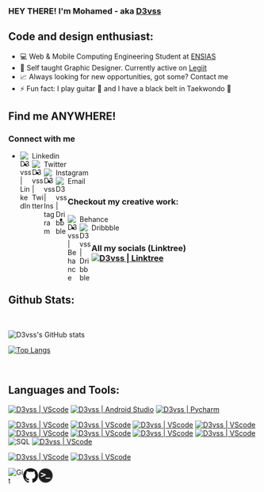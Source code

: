 ### HEY THERE! I'm Mohamed - aka [D3vss][D3vss] 

## Code and design enthusiast:
- 💻 Web & Mobile Computing Engineering Student at [ENSIAS](http://ensias.um5.ac.ma/)
- 🎨 Self taught Graphic Designer. Currently active on [Legiit](https://legiit.com/Designit)
- 📈 Always looking for new opportunities, got some? Contact me
- ⚡  Fun fact: I play guitar 🎸 and I have a black belt in Taekwondo 🥋

## Find me ANYWHERE!

### Connect with me
- [<img align="left" alt="D3vss | LinkedIn" width="24px" src="https://img.icons8.com/fluency/50/000000/linkedin.png" />][linkedin] Linkedin
- [<img align="left" alt="D3vss | Twitter" width="24px" src="https://img.icons8.com/color/48/000000/twitter-squared.png"/>][twitter] Twitter
- [<img align="left" alt="D3vss | Instagram" width="24px" src="https://img.icons8.com/fluency/48/000000/instagram-new.png"/> ][instagram] Instagram
- [<img align="left" alt="D3vss | Dribbble" width="24px" src="https://img.icons8.com/color/48/000000/new-post.png"/>][email] Email 

### Checkout my creative work:

- [<img align="left" alt="D3vss | Behance" width="24px" src="https://img.icons8.com/color/48/000000/behance.png"/>][behance] Behance
- [<img align="left" alt="D3vss | Dribbble" width="24px" src="https://img.icons8.com/color/48/000000/dribbble.png"/>][dribbble] Dribbble


### All my socials (Linktree) [<img aligh="left" alt="D3vss | Linktree" width="24px" src="https://img.icons8.com/color/48/000000/linktree.png"/> ][linktree]

<br />

## Github Stats:

<br>

<p>
   
![D3vss's GitHub stats](https://github-readme-stats.vercel.app/api/?username=D3vss&show_icons=true&theme=radical)

[![Top Langs](https://github-readme-stats.vercel.app/api/top-langs/?username=D3vss&layout=compact&langs_count=6&title_color=fff&text_color=aaaaaa&bg_color=050505)](https://github.com/D3vss/github-readme-stats)
   
</p>
<br>

## Languages and Tools:


[<img aligh="left" alt="D3vss | VScode" width="30px"  src="https://img.icons8.com/color/48/000000/visual-studio-code-2019.png"/>][vscode]
[<img aligh="left" alt="D3vss | Android Studio" width="30px" src="https://img.icons8.com/color/48/000000/android-studio--v3.png"/>][androidstudio]
[<img aligh="left" alt="D3vss | Pycharm" width="30px"  src="https://img.icons8.com/color/48/000000/pycharm.png"/>][pycharm]


[<img aligh="left" alt="D3vss | VScode" width="30px"  src="https://img.icons8.com/color/48/000000/html-5--v1.png"/>][html]
[<img aligh="left" alt="D3vss | VScode" width="30px"  src="https://img.icons8.com/color/48/000000/css3.png"/>][css]
[<img aligh="left" alt="D3vss | VScode" width="30px"  src="https://img.icons8.com/color/48/000000/javascript--v1.png"/>][js]
[<img aligh="left" alt="D3vss | VScode" width="30px"  src="https://img.icons8.com/color/48/000000/python.png"/>][python]
[<img aligh="left" alt="D3vss | VScode" width="30px"  src="https://img.icons8.com/color/48/000000/nodejs.png"/>][nodejs]
[<img aligh="left" alt="D3vss | VScode" height="25px"  src="https://camo.githubusercontent.com/0566752248b4b31b2c4bdc583404e41066bd0b6726f310b73e1140deefcc31ac/68747470733a2f2f692e636c6f756475702e636f6d2f7a6659366c4c376546612d3330303078333030302e706e67"/>][express]
[<img aligh="left" alt="D3vss | VScode" width="30px"  src="https://img.icons8.com/color/48/000000/react-native.png"/>][reactjs]
[<img aligh="left" alt="D3vss | VScode" width="30px"  src="https://img.icons8.com/color/48/000000/mongodb.png"/>][mongodb]
<img  alt="SQL" width="30px" src="https://img.icons8.com/color/48/000000/sql.png" />
[<img aligh="left" alt="D3vss | VScode" width="30px"  src="https://img.icons8.com/color/48/000000/mysql-logo.png"/>][mysql]

[<img aligh="left" alt="D3vss | VScode" width="30px"  src="https://img.icons8.com/color/48/000000/c-programming.png"/>][c]
[<img aligh="left" alt="D3vss | VScode" width="30px"  src="https://img.icons8.com/color/48/000000/c-plus-plus-logo.png"/>][cpp]

<img align="left" alt="Git" width="30px" src="https://img.icons8.com/color/48/000000/git.png" />
<img align="left" alt="GitHub" width="30px" src="https://raw.githubusercontent.com/github/explore/78df643247d429f6cc873026c0622819ad797942/topics/github/github.png" />
<img align="left" alt="Terminal" width="30px" src="https://raw.githubusercontent.com/github/explore/80688e429a7d4ef2fca1e82350fe8e3517d3494d/topics/terminal/terminal.png" />

<br/>
<br/>

</details>

<!-- socials -->
[linktree]: https://linktr.ee/oudounmohamed
[linkedin]: https://www.linkedin.com/in/oudoun-mohamed/
[D3vss]: https://github.com/D3vss
[twitter]: https://twitter.com/mohamedoudoun
[instagram]: https://www.instagram.com/_designit12_/
[behance]: https://www.behance.net/designit_
[dribbble]:https://dribbble.com/_designit
[email]: mohamed_oudoun@um5.ac.ma

<!-- tools -->
[vscode]: https://code.visualstudio.com/
[androidstudio]: https://developer.android.com/studio
[pycharm]: https://www.jetbrains.com/pycharm/

<!-- technologies -->
[html]:https://developer.mozilla.org/en-US/docs/Web/HTML
[css]: https://www.w3schools.com/css/
[js]: https://www.javascript.com/
[reactjs]:https://reactjs.org/
[reactnative]:https://reactnative.dev/
[express]:https://expressjs.com/
[nodejs]:https://nodejs.org/en/
[python]:https://www.python.org/

[mongodb]:https://www.mongodb.com/
[mysql]:https://www.mysql.com/

[c]:'https://en.wikipedia.org/wiki/C_(programming_language)'
[cpp]:https://en.wikipedia.org/wiki/C%2B%2B